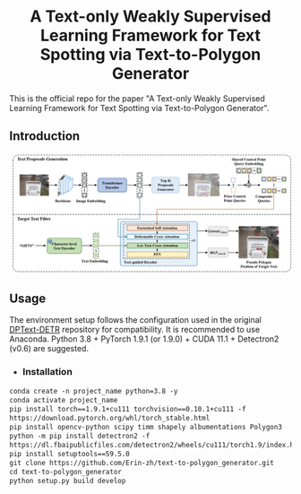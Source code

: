 <h1 align="Center"> A Text-only Weakly Supervised Learning Framework for Text Spotting via Text-to-Polygon Generator </h1> 
This is the official repo for the paper "A Text-only Weakly Supervised Learning Framework for Text Spotting via Text-to-Polygon Generator".

## Introduction

<img src="./text-to-polygon_generator.jpg" alt="image" style="zoom:50%;" />

## Usage
The environment setup follows the configuration used in the original [DPText-DETR](https://github.com/ymy-k/DPText-DETR?tab=readme-ov-file#installation) repository for compatibility. It is recommended to use Anaconda. Python 3.8 + PyTorch 1.9.1 (or 1.9.0) + CUDA 11.1 + Detectron2 (v0.6) are suggested.

- ### Installation
```
conda create -n project_name python=3.8 -y
conda activate project_name
pip install torch==1.9.1+cu111 torchvision==0.10.1+cu111 -f https://download.pytorch.org/whl/torch_stable.html
pip install opencv-python scipy timm shapely albumentations Polygon3
python -m pip install detectron2 -f https://dl.fbaipublicfiles.com/detectron2/wheels/cu111/torch1.9/index.html
pip install setuptools==59.5.0
git clone https://github.com/Erin-zh/text-to-polygon_generator.git
cd text-to-polygon_generator
python setup.py build develop
```
